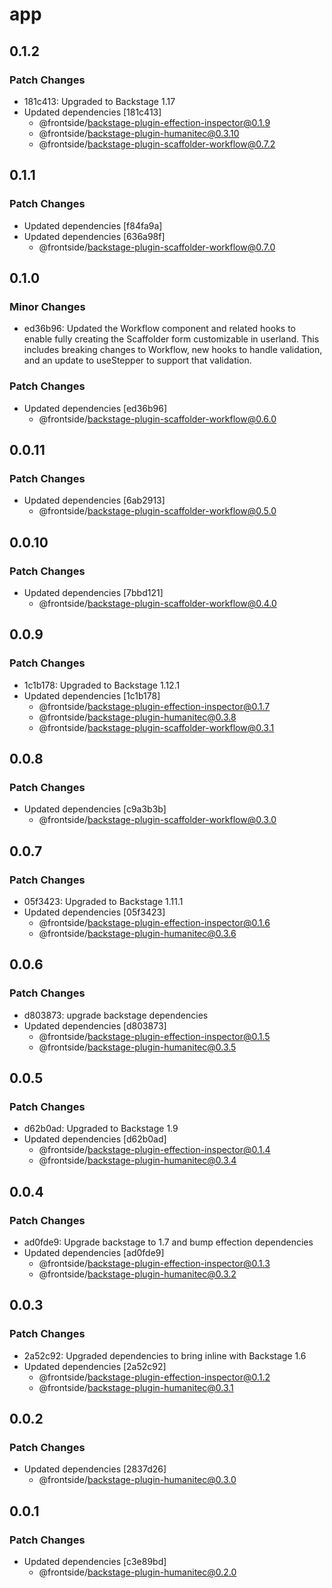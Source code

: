 # app

## 0.1.2

### Patch Changes

- 181c413: Upgraded to Backstage 1.17
- Updated dependencies [181c413]
  - @frontside/backstage-plugin-effection-inspector@0.1.9
  - @frontside/backstage-plugin-humanitec@0.3.10
  - @frontside/backstage-plugin-scaffolder-workflow@0.7.2

## 0.1.1

### Patch Changes

- Updated dependencies [f84fa9a]
- Updated dependencies [636a98f]
  - @frontside/backstage-plugin-scaffolder-workflow@0.7.0

## 0.1.0

### Minor Changes

- ed36b96: Updated the Workflow component and related hooks to enable fully creating the Scaffolder form customizable in userland. This includes breaking changes to Workflow, new hooks to handle validation, and an update to useStepper to support that validation.

### Patch Changes

- Updated dependencies [ed36b96]
  - @frontside/backstage-plugin-scaffolder-workflow@0.6.0

## 0.0.11

### Patch Changes

- Updated dependencies [6ab2913]
  - @frontside/backstage-plugin-scaffolder-workflow@0.5.0

## 0.0.10

### Patch Changes

- Updated dependencies [7bbd121]
  - @frontside/backstage-plugin-scaffolder-workflow@0.4.0

## 0.0.9

### Patch Changes

- 1c1b178: Upgraded to Backstage 1.12.1
- Updated dependencies [1c1b178]
  - @frontside/backstage-plugin-effection-inspector@0.1.7
  - @frontside/backstage-plugin-humanitec@0.3.8
  - @frontside/backstage-plugin-scaffolder-workflow@0.3.1

## 0.0.8

### Patch Changes

- Updated dependencies [c9a3b3b]
  - @frontside/backstage-plugin-scaffolder-workflow@0.3.0

## 0.0.7

### Patch Changes

- 05f3423: Upgraded to Backstage 1.11.1
- Updated dependencies [05f3423]
  - @frontside/backstage-plugin-effection-inspector@0.1.6
  - @frontside/backstage-plugin-humanitec@0.3.6

## 0.0.6

### Patch Changes

- d803873: upgrade backstage dependencies
- Updated dependencies [d803873]
  - @frontside/backstage-plugin-effection-inspector@0.1.5
  - @frontside/backstage-plugin-humanitec@0.3.5

## 0.0.5

### Patch Changes

- d62b0ad: Upgraded to Backstage 1.9
- Updated dependencies [d62b0ad]
  - @frontside/backstage-plugin-effection-inspector@0.1.4
  - @frontside/backstage-plugin-humanitec@0.3.4

## 0.0.4

### Patch Changes

- ad0fde9: Upgrade backstage to 1.7 and bump effection dependencies
- Updated dependencies [ad0fde9]
  - @frontside/backstage-plugin-effection-inspector@0.1.3
  - @frontside/backstage-plugin-humanitec@0.3.2

## 0.0.3

### Patch Changes

- 2a52c92: Upgraded dependencies to bring inline with Backstage 1.6
- Updated dependencies [2a52c92]
  - @frontside/backstage-plugin-effection-inspector@0.1.2
  - @frontside/backstage-plugin-humanitec@0.3.1

## 0.0.2

### Patch Changes

- Updated dependencies [2837d26]
  - @frontside/backstage-plugin-humanitec@0.3.0

## 0.0.1

### Patch Changes

- Updated dependencies [c3e89bd]
  - @frontside/backstage-plugin-humanitec@0.2.0
